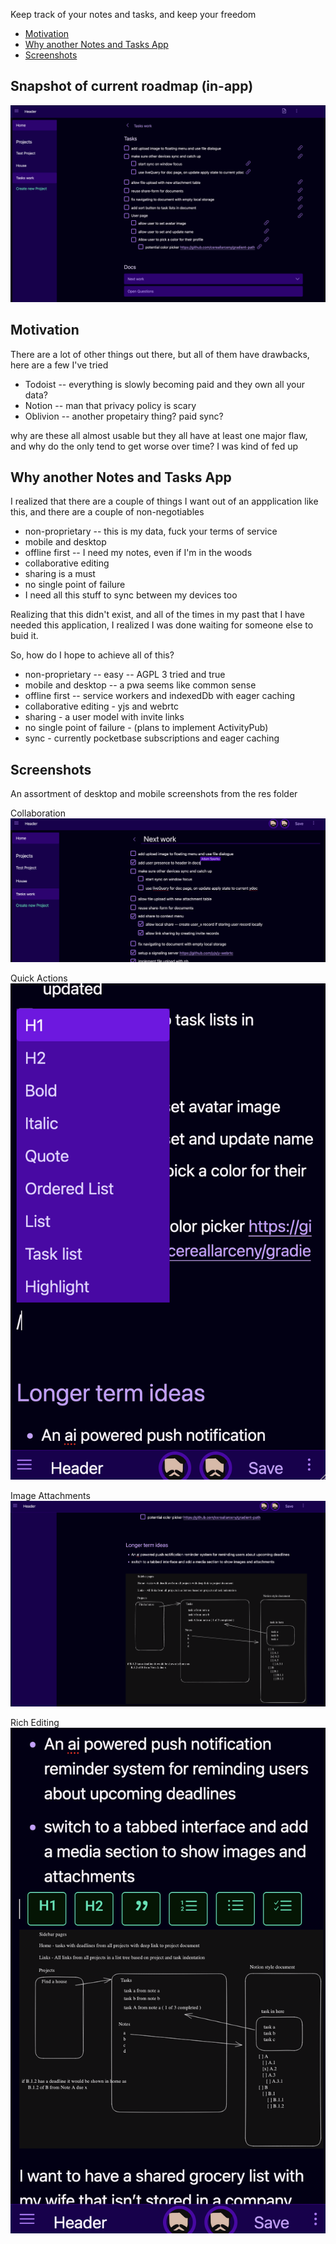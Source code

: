 Keep track of your notes and tasks, and keep your freedom

- [Motivation](#motivation)
- [Why another Notes and Tasks App](#why-another-notes-and-tasks-app)
- [Screenshots](#screenshots)

## Snapshot of current roadmap (in-app)
<img src='./res/desktop-roadmap.png' >

## Motivation
There are a lot of other things out there, but all of them have drawbacks, here are a few I've tried

- Todoist -- everything is slowly becoming paid and they own all your data?
- Notion -- man that privacy policy is scary
- Oblivion -- another propetairy thing? paid sync?

why are these all almost usable but they all have at least one major flaw, and why do the only tend to get worse over time? I was kind of fed up

## Why another Notes and Tasks App
I realized that there are a couple of things I want out of an appplication like this, and there are a couple of non-negotiables
- non-proprietary -- this is my data, fuck your terms of service
- mobile and desktop
- offline first -- I need my notes, even if I'm in the woods
- collaborative editing
- sharing is a must
- no single point of failure
- I need all this stuff to sync between my devices too

Realizing that this didn't exist, and all of the times in my past that I have needed this application, I realized I was done waiting for someone else to buid it.

So, how do I hope to achieve all of this?
- non-proprietary -- easy -- AGPL 3 tried and true
- mobile and desktop -- a pwa seems like common sense
- offline first -- service workers and indexedDb with eager caching
- collaborative editing - yjs and webrtc
- sharing - a user model with invite links
- no single point of failure - (plans to implement ActivityPub)
- sync - currently pocketbase subscriptions and eager caching


## Screenshots
An assortment of desktop and mobile screenshots from the res folder

Collaboration
<img src='./res/collaboration.png'>

Quick Actions
<img src='./res/actions.png'>

Image Attachments
<img src='./res/attachments.png'>

Rich Editing
<img src='./res/rich-editing.png'>
